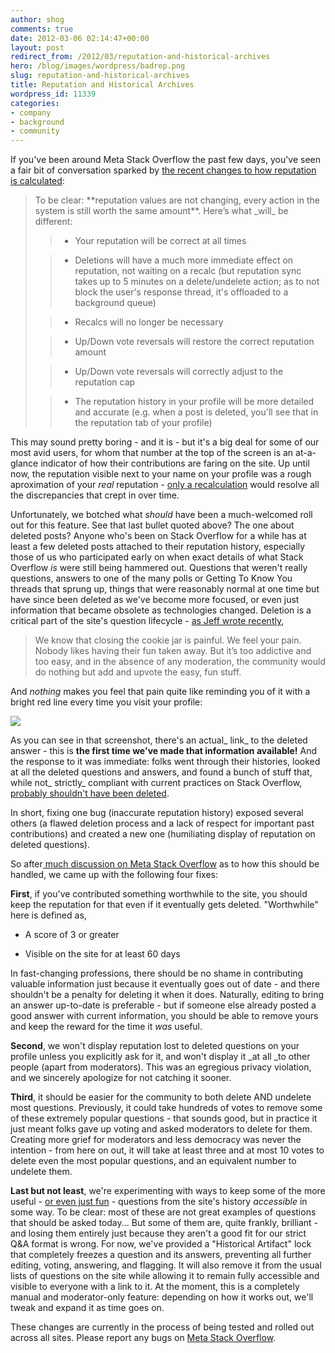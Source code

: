 ```yaml
---
author: shog
comments: true
date: 2012-03-06 02:14:47+00:00
layout: post
redirect_from: /2012/03/reputation-and-historical-archives
hero: /blog/images/wordpress/badrep.png
slug: reputation-and-historical-archives
title: Reputation and Historical Archives
wordpress_id: 11339
categories:
- company
- background
- community
---
```


If you've been around Meta Stack Overflow the past few days, you've seen a fair bit of conversation sparked by [the recent changes to how reputation is calculated](http://meta.stackoverflow.com/questions/123319/recent-reputation-history-changes):


<blockquote>To be clear: **reputation values are not changing, every action in the system is still worth the same amount**. Here’s what _will_ be different:

> 
> 
	
>   * Your reputation will be correct at all times
> 
	
>   * Deletions will have a much more immediate effect on reputation, not waiting on a recalc (but reputation sync takes up to 5 minutes on a delete/undelete action; as to not block the user's response thread, it's offloaded to a background queue)
> 
	
>   * Recalcs will no longer be necessary
> 
	
>   * Up/Down vote reversals will restore the correct reputation amount
> 
	
>   * Up/Down vote reversals will correctly adjust to the reputation cap
> 
	
>   * The reputation history in your profile will be more detailed and accurate (e.g. when a post is deleted, you'll see that in the reputation tab of your profile)
> 

</blockquote>


This may sound pretty boring - and it is - but it's a big deal for some of our most avid users, for whom that number at the top of the screen is an at-a-glance indicator of how their contributions are faring on the site. Up until now, the reputation visible next to your name on your profile was a rough aproximation of your _real_ reputation - [only a recalculation](http://blog.stackoverflow.com/2010/03/the-great-reputation-recalc-begins/) would resolve all the discrepancies that crept in over time.

Unfortunately, we botched what _should_ have been a much-welcomed roll out for this feature. See that last bullet quoted above? The one about deleted posts? Anyone who's been on Stack Overflow for a while has at least a few deleted posts attached to their reputation history, especially those of us who participated early on when exact details of what Stack Overflow _is_ were still being hammered out. Questions that weren't really questions, answers to one of the many polls or Getting To Know You threads that sprung up, things that were reasonably normal at one time but have since been deleted as we've become more focused, or even just information that became obsolete as technologies changed. Deletion is a critical part of the site's question lifecycle - [as Jeff wrote recently](http://blog.stackoverflow.com/2012/01/the-trouble-with-popularity/),


<blockquote>We know that closing the cookie jar is painful. We feel your pain. Nobody likes having their fun taken away. But it’s too addictive and too easy, and in the absence of any moderation, the community would do nothing but add and upvote the easy, fun stuff.</blockquote>


And _nothing_ makes you feel that pain quite like reminding you of it with a bright red line every time you visit your profile:

![](/blog/images/wordpress/badrep.png)

As you can see in that screenshot, there's an actual_ link_ to the deleted answer - this is **the first time we've made that information available!** And the response to it was immediate: folks went through their histories, looked at all the deleted questions and answers, and found a bunch of stuff that, while not_ strictly_ compliant with current practices on Stack Overflow, [probably shouldn't have been deleted](http://stackoverflow.com/questions/432922/significant-new-inventions-in-computing-since-1980).

In short, fixing one bug (inaccurate reputation history) exposed several others (a flawed deletion process and a lack of respect for important past contributions) and created a new one (humiliating display of reputation on deleted questions).

So after[ much discussion on Meta Stack Overflow](http://meta.stackoverflow.com/questions/124439/community-led-deletionism-a-protocol-for-sanity) as to how this should be handled, we came up with the following four fixes:

**First**, if you've contributed something worthwhile to the site, you should keep the reputation for that even if it eventually gets deleted. "Worthwhile" here is defined as,



	
  * A score of 3 or greater

	
  * Visible on the site for at least 60 days


In fast-changing professions, there should be no shame in contributing valuable information just because it eventually goes out of date - and there shouldn't be a penalty for deleting it when it does. Naturally, editing to bring an answer up-to-date is preferable - but if someone else already posted a good answer with current information, you should be able to remove yours and keep the reward for the time it _was_ useful.

**Second**, we won't display reputation lost to deleted questions on your profile unless you explicitly ask for it, and won't display it _at all _to other people (apart from moderators). This was an egregious privacy violation, and we sincerely apologize for not catching it sooner.

**Third**, it should be easier for the community to both delete AND undelete most questions. Previously, it could take hundreds of votes to remove some of these extremely popular questions - that sounds good, but in practice it just meant folks gave up voting and asked moderators to delete for them. Creating more grief for moderators and less democracy was never the intention - from here on out, it will take at least three and at most 10 votes to delete even the most popular questions, and an equivalent number to undelete them.

**Last but not least**, we're experimenting with ways to keep some of the more useful - [or even just fun](http://blog.stackoverflow.com/2010/01/stack-overflow-where-we-hate-fun/) - questions from the site's history _accessible_ in some way. To be clear: most of these are not great examples of questions that should be asked today... But some of them are, quite frankly, brilliant - and losing them entirely just because they aren't a good fit for our strict Q&A format is wrong. For now, we've provided a "Historical Artifact" lock that completely freezes a question and its answers, preventing all further editing, voting, answering, and flagging. It will also remove it from the usual lists of questions on the site while allowing it to remain fully accessible and visible to everyone with a link to it. At the moment, this is a completely manual and moderator-only feature: depending on how it works out, we'll tweak and expand it as time goes on.

These changes are currently in the process of being tested and rolled out across all sites. Please report any bugs on [Meta Stack Overflow](http://meta.stackoverflow.com/).
